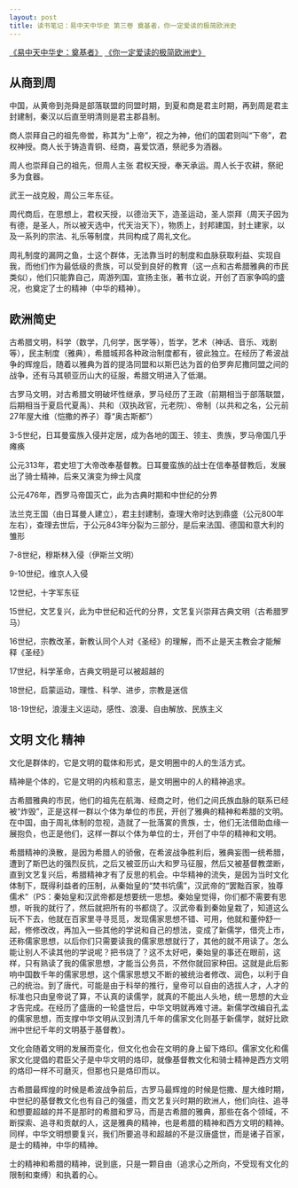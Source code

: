 ```yaml
---
layout: post
title: 读书笔记：易中天中华史 第三卷 奠基者，你一定爱读的极简欧洲史
---
```


[《易中天中华史：奠基者》](http://read.douban.com/ebook/1144864/) [《你一定爱读的极简欧洲史》](http://read.douban.com/ebook/1362753/)

从商到周
--------

中国，从黄帝到尧舜是部落联盟的同盟时期，到夏和商是君主时期，再到周是君主封建制，秦汉以后直至明清则是君主郡县制。

商人崇拜自己的祖先帝喾，称其为“上帝”，视之为神，他们的国君则叫“下帝”，君权神授。商人长于铸造青铜、经商，喜爱饮酒，祭祀多为酒器。

周人也崇拜自己的祖先，但周人主张 君权天授，奉天承运。周人长于农耕，祭祀多为食器。

武王一战克殷，周公三年东征。

周代商后，在思想上，君权天授，以德治天下，造圣运动，圣人崇拜（周天子因为有德，是圣人，所以被天选中，代天治天下），物质上，封邦建国，封土建家，以及一系列的宗法、礼乐等制度，共同构成了周礼文化。

周礼制度的漏网之鱼，士这个群体，无法靠当时的制度和血脉获取利益、实现自我，而他们作为最低级的贵族，可以受到良好的教育（这一点和古希腊雅典的市民类似），他们只能靠自己，周游列国，宣扬主张，著书立说，开创了百家争鸣的盛况，也奠定了士的精神（中华的精神）。

欧洲简史
--------

古希腊文明，科学（数学，几何学，医学等），哲学，艺术（神话、音乐、戏剧等），民主制度（雅典），希腊城邦各种政治制度都有，彼此独立。在经历了希波战争的辉煌后，随着以雅典为首的提洛同盟和以斯巴达为首的伯罗奔尼撒同盟之间的战争，还有马其顿亚历山大的征服，希腊文明进入了低潮。

古罗马文明，对古希腊文明破坏性继承，罗马经历了王政（前期相当于部落联盟，后期相当于夏启代夏禹）、共和（双执政官，元老院）、帝制（以共和之名，公元前27年屋大维（恺撒的养子）尊“奥古斯都”）

3-5世纪，日耳曼蛮族入侵并定居，成为各地的国王、领主、贵族，罗马帝国几乎瘫痪

公元313年，君史坦丁大帝改奉基督教。日耳曼蛮族的战士在信奉基督教后，发展出了骑士精神，后来又演变为绅士风度

公元476年，西罗马帝国灭亡，此为古典时期和中世纪的分界

法兰克王国（由日耳曼人建立），君主封建制，查理大帝时达到鼎盛（公元800年左右），查理去世后，于公元843年分裂为三部分，是后来法国、德国和意大利的雏形

7-8世纪，穆斯林入侵（伊斯兰文明）

9-10世纪，维京人入侵

12世纪，十字军东征

15世纪，文艺复兴，此为中世纪和近代的分界，文艺复兴崇拜古典文明（古希腊罗马）

16世纪，宗教改革，新教认同个人对《圣经》的理解，而不止是天主教会才能解释《圣经》

17世纪，科学革命，古典文明是可以被超越的

18世纪，启蒙运动，理性、科学、进步，宗教是迷信

18-19世纪，浪漫主义运动，感性、浪漫、自由解放、民族主义

文明 文化 精神
---------------

文化是群体的，它是文明的载体和形式，是文明圈中的人的生活方式。

精神是个体的，它是文明的内核和意志，是文明圈中的人的精神追求。

古希腊雅典的市民，他们的祖先在航海、经商之时，他们之间氏族血脉的联系已经被“炸毁”，正是这样一群以个体为单位的市民，开创了雅典的精神和希腊的文明。在中国，由于周礼体制的忽视，造就了一批落寞的贵族，士，他们无法借助血缘一展抱负，也正是他们，这样一群以个体为单位的士，开创了中华的精神和文明。

希腊精神的涣散，是因为希腊人的骄傲，在希波战争胜利后，雅典妄图一统希腊，遭到了斯巴达的强烈反抗，之后又被亚历山大和罗马征服，然后又被基督教垄断，直到文艺复兴后，希腊精神才有了反思的机会。中华精神的流失，是因为当时文化体制下，既得利益者的压制，从秦始皇的“焚书坑儒”，汉武帝的“罢黜百家，独尊儒术”（PS：秦始皇和汉武帝都是想要统一思想。秦始皇觉得，你们都不需要有思想，听我的就行了，然后就把所有的书都烧了。汉武帝看到秦始皇栽了，知道这么玩不下去，他就在百家里寻寻觅觅，发现儒家思想不错、可用，他就和董仲舒一起，修修改改，再加入一些其他的学说和自己的想法，变成了新儒学，借壳上市，还称儒家思想，以后你们只需要读我的儒家思想就行了，其他的就不用读了。怎么能让别人不读其他的学说呢？把书烧了？这不太好吧，秦始皇的事还在眼前，这样，只有熟读了我的儒家思想，才能当公务员，不然你就回家种田。这就是此后影响中国数千年的儒家思想，这个儒家思想又不断的被统治者修改、润色，以利于自己的统治。到了唐代，可能是由于科举的推行，皇帝可以自由的选拔人才，人才的标准也只由皇帝说了算，不认真的读儒学，就真的不能出人头地，统一思想的大业才告完成。在经历了盛唐的一轮盛世后，中华文明就再难寸进。新儒学改编自孔孟的儒家思想，而支撑中华文明从汉到清几千年的儒家文化则基于新儒学，就好比欧洲中世纪千年的文明基于基督教）。

文化会随着文明的发展而变化，但文化也会在文明的身上留下烙印。儒家文化和儒家文化提倡的君臣父子是中华文明的烙印，就像基督教文化和骑士精神是西方文明的烙印一样不可磨灭，但那也只是烙印而以。

古希腊最辉煌的时候是希波战争前后，古罗马最辉煌的时候是恺撒、屋大维时期，中世纪的基督教文化也有自己的强盛，而文艺复兴时期的欧洲人，他们向往、追寻和想要超越的并不是那时的希腊和罗马，而是古希腊的雅典，那些在各个领域，不断探索、追寻和贡献的人，这是雅典的精神，也是希腊的精神和西方文明的精神。同样，中华文明想要复兴，我们所要追寻和超越的不是汉唐盛世，而是诸子百家，是士的精神，中华的精神。

士的精神和希腊的精神，说到底，只是一颗自由（追求心之所向，不受现有文化的限制和束缚）和执着的心。
